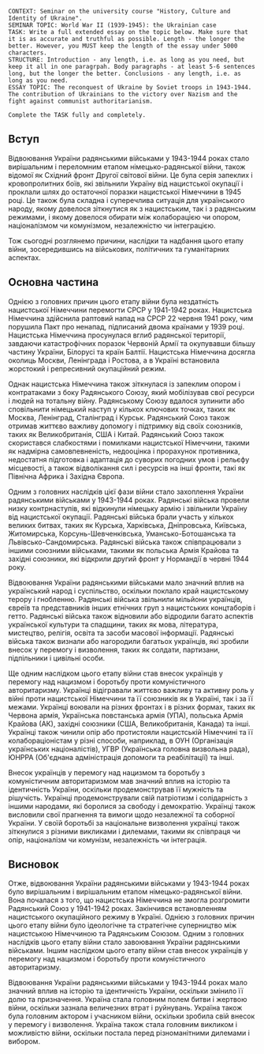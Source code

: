 ```
CONTEXT: Seminar on the university course "History, Culture and Identity of Ukraine".
SEMINAR TOPIC: World War II (1939-1945): the Ukrainian case
TASK: Write a full extended essay on the topic below. Make sure that it is as accurate and truthful as possible. Length - the longer the better. However, you MUST keep the length of the essay under 5000 characters.
STRUCTURE: Introduction - any length, i.e. as long as you need, but keep it all in one paragrpah. Body paragraphs - at least 5-6 sentences long, but the longer the better. Conclusions - any length, i.e. as long as you need.
ESSAY TOPIC: The reconquest of Ukraine by Soviet troops in 1943-1944. The contribution of Ukrainians to the victory over Nazism and the fight against communist authoritarianism.

Complete the TASK fully and completely.
```

## Вступ

Відвоювання України радянськими військами у 1943-1944 роках стало вирішальним і переломним етапом німецько-радянської війни, також відомої як Східний фронт Другої світової війни. Це була серія запеклих і кровопролитних боїв, які звільнили Україну від нацистської окупації і проклали шлях до остаточної поразки нацистської Німеччини в 1945 році. Це також була складна і суперечлива ситуація для українського народу, якому довелося зіткнутися як з нацистським, так і з радянським режимами, і якому довелося обирати між колаборацією чи опором, націоналізмом чи комунізмом, незалежністю чи інтеграцією.

Тож сьогодні розглянемо причини, наслідки та надбання цього етапу війни, зосередившись на військових, політичних та гуманітарних аспектах.

## Основна частина

Однією з головних причин цього етапу війни була нездатність нацистської Німеччини перемогти СРСР у 1941-1942 роках. Нацистська Німеччина здійснила раптовий напад на СРСР 22 червня 1941 року, чим порушила Пакт про ненапад, підписаний двома країнами у 1939 році. Нацистська Німеччина просунулася вглиб радянської території, завдаючи катастрофічних поразок Червоній Армії та окупувавши більшу частину України, Білорусі та країн Балтії. Нацистська Німеччина досягла околиць Москви, Ленінграда і Ростова, а в Україні встановила жорстокий і репресивний окупаційний режим.

Однак нацистська Німеччина також зіткнулася із запеклим опором і контратаками з боку Радянського Союзу, який мобілізував свої ресурси і людей на тотальну війну. Радянському Союзу вдалося зупинити або сповільнити німецький наступ у кількох ключових точках, таких як Москва, Ленінград, Сталінград і Курськ. Радянський Союз також отримав життєво важливу допомогу і підтримку від своїх союзників, таких як Великобританія, США і Китай. Радянський Союз також скористався слабкостями і помилками нацистської Німеччини, такими як надмірна самовпевненість, недооцінка і прорахунок противника, недостатня підготовка і адаптація до суворих погодних умов і рельєфу місцевості, а також відволікання сил і ресурсів на інші фронти, такі як Північна Африка і Західна Європа.

Одним з головних наслідків цієї фази війни стало захоплення України радянськими військами у 1943-1944 роках. Радянські війська провели низку контрнаступів, які відкинули німецьку армію і звільнили Україну від нацистської окупації. Радянські війська брали участь у кількох великих битвах, таких як Курська, Харківська, Дніпровська, Київська, Житомирська, Корсунь-Шевченківська, Умансько-Ботошанська та Львівсько-Сандомирська. Радянські війська також співпрацювали з іншими союзними військами, такими як польська Армія Крайова та західні союзники, які відкрили другий фронт у Нормандії в червні 1944 року.

Відвоювання України радянськими військами мало значний вплив на український народ і суспільство, оскільки поклало край нацистському терору і гнобленню. Радянські війська звільнили мільйони українців, євреїв та представників інших етнічних груп з нацистських концтаборів і гетто. Радянські війська також відновили або відродили багато аспектів української культури та спадщини, таких як мова, література, мистецтво, релігія, освіта та засоби масової інформації. Радянські війська також визнали або нагородили багатьох українців, які зробили внесок у перемогу і визволення, таких як солдати, партизани, підпільники і цивільні особи.

Ще одним наслідком цього етапу війни став внесок українців у перемогу над нацизмом і боротьбу проти комуністичного авторитаризму. Українці відігравали життєво важливу та активну роль у війні проти нацистської Німеччини та її союзників як в Україні, так і за її межами. Українці воювали на різних фронтах і в різних формах, таких як Червона армія, Українська повстанська армія (УПА), польська Армія Крайова (АК), західні союзники (США, Великобританія, Канада) та інші. Українці також чинили опір або протистояли нацистській Німеччині та її колабораціоністам у різні способи, наприклад, в ОУН (Організація українських націоналістів), УГВР (Українська головна визвольна рада), ЮНРРА (Об'єднана адміністрація допомоги та реабілітації) та інші.

Внесок українців у перемогу над нацизмом та боротьбу з комуністичним авторитаризмом мав значний вплив на історію та ідентичність України, оскільки продемонстрував її мужність та рішучість. Українці продемонстрували свій патріотизм і солідарність з іншими народами, які боролися за свободу і демократію. Українці також висловили свої прагнення та вимоги щодо незалежної та соборної України. У своїй боротьбі за національне визволення українці також зіткнулися з різними викликами і дилемами, такими як співпраця чи опір, націоналізм чи комунізм, незалежність чи інтеграція.

## Висновок

Отже, відвоювання України радянськими військами у 1943-1944 роках було вирішальним і вирішальним етапом німецько-радянської війни. Вона почалася з того, що нацистська Німеччина не змогла розгромити Радянський Союз у 1941-1942 роках. Закінчився встановленням нацистського окупаційного режиму в Україні. Однією з головних причин цього етапу війни було ідеологічне та стратегічне суперництво між нацистською Німеччиною та Радянським Союзом. Одним з головних наслідків цього етапу війни стало завоювання України радянськими військами. Іншим наслідком цього етапу війни став внесок українців у перемогу над нацизмом і боротьбу проти комуністичного авторитаризму.

Відвоювання України радянськими військами у 1943-1944 роках мало значний вплив на історію та ідентичність України, оскільки змінило її долю та призначення. Україна стала головним полем битви і жертвою війни, оскільки зазнала величезних втрат і руйнувань. Україна також була головним актором і учасником війни, оскільки зробила свій внесок у перемогу і визволення. Україна також стала головним викликом і можливістю війни, оскільки постала перед різноманітними дилемами і вибором.

